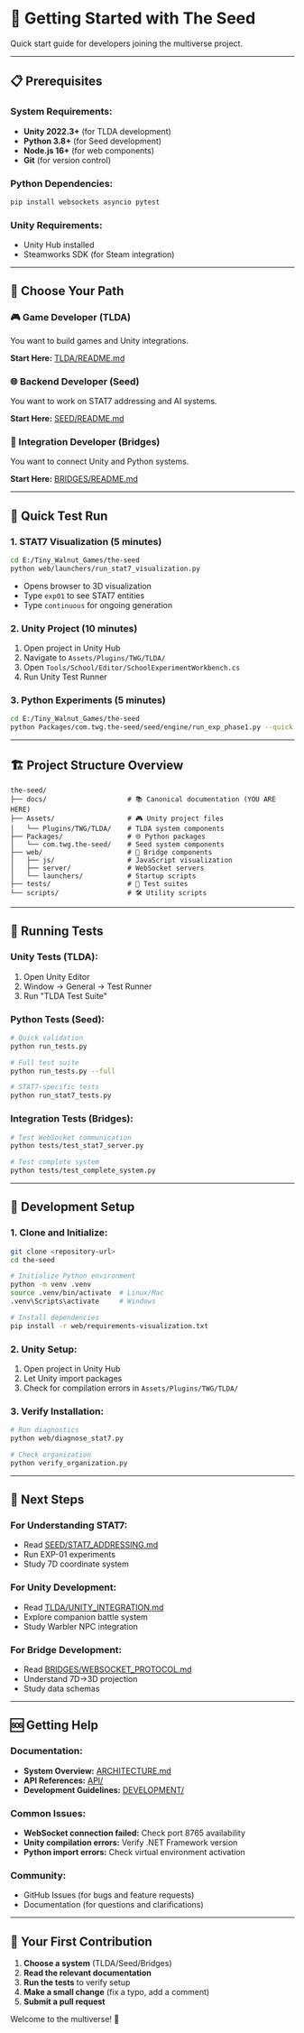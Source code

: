 # 🚀 Getting Started with The Seed

Quick start guide for developers joining the multiverse project.

---

## 📋 **Prerequisites**

### **System Requirements:**
- **Unity 2022.3+** (for TLDA development)
- **Python 3.8+** (for Seed development)
- **Node.js 16+** (for web components)
- **Git** (for version control)

### **Python Dependencies:**
```bash
pip install websockets asyncio pytest
```

### **Unity Requirements:**
- Unity Hub installed
- Steamworks SDK (for Steam integration)

---

## 🎯 **Choose Your Path**

### **🎮 Game Developer (TLDA)**
You want to build games and Unity integrations.

**Start Here:** [TLDA/README.md](TLDA/README.md)

### **🌐 Backend Developer (Seed)**
You want to work on STAT7 addressing and AI systems.

**Start Here:** [SEED/README.md](SEED/README.md)

### **🔗 Integration Developer (Bridges)**
You want to connect Unity and Python systems.

**Start Here:** [BRIDGES/README.md](BRIDGES/README.md)

---

## 🚀 **Quick Test Run**

### **1. STAT7 Visualization (5 minutes)**
```bash
cd E:/Tiny_Walnut_Games/the-seed
python web/launchers/run_stat7_visualization.py
```
- Opens browser to 3D visualization
- Type `exp01` to see STAT7 entities
- Type `continuous` for ongoing generation

### **2. Unity Project (10 minutes)**
1. Open project in Unity Hub
2. Navigate to `Assets/Plugins/TWG/TLDA/`
3. Open `Tools/School/Editor/SchoolExperimentWorkbench.cs`
4. Run Unity Test Runner

### **3. Python Experiments (5 minutes)**
```bash
cd E:/Tiny_Walnut_Games/the-seed
python Packages/com.twg.the-seed/seed/engine/run_exp_phase1.py --quick
```

---

## 🏗️ **Project Structure Overview**

```
the-seed/
├── docs/                    # 📚 Canonical documentation (YOU ARE HERE)
├── Assets/                  # 🎮 Unity project files
│   └── Plugins/TWG/TLDA/    # TLDA system components
├── Packages/                # 🌐 Python packages
│   └── com.twg.the-seed/    # Seed system components
├── web/                     # 🔗 Bridge components
│   ├── js/                  # JavaScript visualization
│   ├── server/              # WebSocket servers
│   └── launchers/           # Startup scripts
├── tests/                   # 🧪 Test suites
└── scripts/                 # 🛠️ Utility scripts
```

---

## 🧪 **Running Tests**

### **Unity Tests (TLDA):**
1. Open Unity Editor
2. Window → General → Test Runner
3. Run "TLDA Test Suite"

### **Python Tests (Seed):**
```bash
# Quick validation
python run_tests.py

# Full test suite
python run_tests.py --full

# STAT7-specific tests
python run_stat7_tests.py
```

### **Integration Tests (Bridges):**
```bash
# Test WebSocket communication
python tests/test_stat7_server.py

# Test complete system
python tests/test_complete_system.py
```

---

## 🔧 **Development Setup**

### **1. Clone and Initialize:**
```bash
git clone <repository-url>
cd the-seed

# Initialize Python environment
python -m venv .venv
source .venv/bin/activate  # Linux/Mac
.venv\Scripts\activate     # Windows

# Install dependencies
pip install -r web/requirements-visualization.txt
```

### **2. Unity Setup:**
1. Open project in Unity Hub
2. Let Unity import packages
3. Check for compilation errors in `Assets/Plugins/TWG/TLDA/`

### **3. Verify Installation:**
```bash
# Run diagnostics
python web/diagnose_stat7.py

# Check organization
python verify_organization.py
```

---

## 📖 **Next Steps**

### **For Understanding STAT7:**
- Read [SEED/STAT7_ADDRESSING.md](SEED/STAT7_ADDRESSING.md)
- Run EXP-01 experiments
- Study 7D coordinate system

### **For Unity Development:**
- Read [TLDA/UNITY_INTEGRATION.md](TLDA/UNITY_INTEGRATION.md)
- Explore companion battle system
- Study Warbler NPC integration

### **For Bridge Development:**
- Read [BRIDGES/WEBSOCKET_PROTOCOL.md](BRIDGES/WEBSOCKET_PROTOCOL.md)
- Understand 7D→3D projection
- Study data schemas

---

## 🆘 **Getting Help**

### **Documentation:**
- **System Overview:** [ARCHITECTURE.md](ARCHITECTURE.md)
- **API References:** [API/](API/)
- **Development Guidelines:** [DEVELOPMENT/](DEVELOPMENT/)

### **Common Issues:**
- **WebSocket connection failed:** Check port 8765 availability
- **Unity compilation errors:** Verify .NET Framework version
- **Python import errors:** Check virtual environment activation

### **Community:**
- GitHub Issues (for bugs and feature requests)
- Documentation (for questions and clarifications)

---

## 🎯 **Your First Contribution**

1. **Choose a system** (TLDA/Seed/Bridges)
2. **Read the relevant documentation**
3. **Run the tests** to verify setup
4. **Make a small change** (fix a typo, add a comment)
5. **Submit a pull request**

Welcome to the multiverse! 🚀
